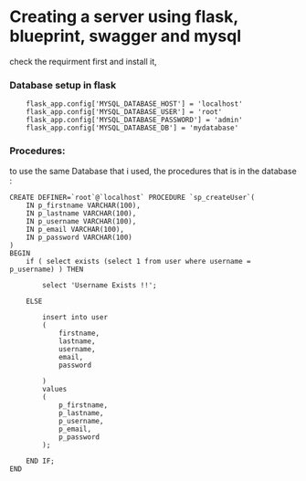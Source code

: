 # Creating a server using flask, blueprint, swagger and mysql

check the requirment first and install it,

### Database setup in flask
```
    flask_app.config['MYSQL_DATABASE_HOST'] = 'localhost'
    flask_app.config['MYSQL_DATABASE_USER'] = 'root'
    flask_app.config['MYSQL_DATABASE_PASSWORD'] = 'admin'
    flask_app.config['MYSQL_DATABASE_DB'] = 'mydatabase'
```
### Procedures:
to use the same Database that i used, the procedures that is in the database : 
```
CREATE DEFINER=`root`@`localhost` PROCEDURE `sp_createUser`(
    IN p_firstname VARCHAR(100),
    IN p_lastname VARCHAR(100),
    IN p_username VARCHAR(100),
    IN p_email VARCHAR(100),
    IN p_password VARCHAR(100)
)
BEGIN
    if ( select exists (select 1 from user where username = p_username) ) THEN
     
        select 'Username Exists !!';
     
    ELSE
     
        insert into user
        (
            firstname,
            lastname,
            username,
            email,
            password
            
        )
        values
        (
            p_firstname,
            p_lastname,
            p_username,
            p_email,
            p_password
        );
     
    END IF;
END
```
